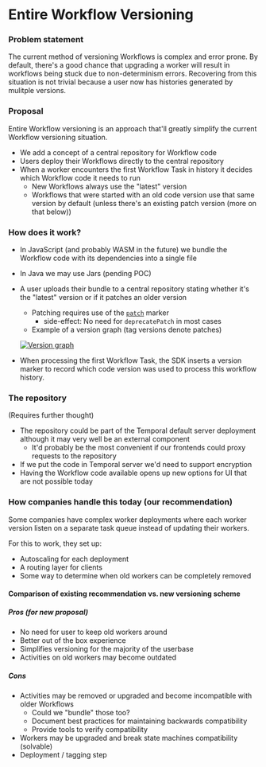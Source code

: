 # Entire Workflow Versioning

### Problem statement

The current method of versioning Workflows is complex and error prone.
By default, there's a good chance that upgrading a worker will result in workflows being stuck due to non-determinism errors.
Recovering from this situation is not trivial because a user now has histories generated by mulitple versions.

### Proposal

Entire Workflow versioning is an approach that'll greatly simplify the current Workflow versioning situation.

- We add a concept of a central repository for Workflow code
- Users deploy their Workflows directly to the central repository
- When a worker encounters the first Workflow Task in history it decides which Workflow code it needs to run
  - New Workflows always use the "latest" version
  - Workflows that were started with an old code version use that same version by default (unless there's an existing patch version (more on that below))

### How does it work?

- In JavaScript (and probably WASM in the future) we bundle the Workflow code with its dependencies into a single file
- In Java we may use Jars (pending POC)
- A user uploads their bundle to a central repository stating whether it's the "latest" version or if it patches an older version

  - Patching requires use of the [`patch`](https://docs.temporal.io/docs/typescript/patching#typescript-sdk-patching-api) marker
    - side-effect: No need for `deprecatePatch` in most cases
  - Example of a version graph (tag versions denote patches)

  [![Version graph](https://mermaid.ink/img/eyJjb2RlIjoiZmxvd2NoYXJ0IExSXG4gICAgVjEgLS0-IFYyIC0tPiBWM1xuICAgIFYxIC0tPiBWMScgLS0-IFYxJydcbiAgICBWMiAtLT4gVjInIC0tPiBWMicnXG5cbiAgICBzdWJncmFwaCBsYXRlc3RcbiAgICAgICAgVjNcbiAgICBlbmQiLCJtZXJtYWlkIjp7InRoZW1lIjoiZGVmYXVsdCJ9LCJ1cGRhdGVFZGl0b3IiOnRydWUsImF1dG9TeW5jIjp0cnVlLCJ1cGRhdGVEaWFncmFtIjp0cnVlfQ)](https://mermaid-js.github.io/mermaid-live-editor/edit/#eyJjb2RlIjoiZmxvd2NoYXJ0IExSXG4gICAgVjEgLS0-IFYyIC0tPiBWM1xuICAgIFYxIC0tPiBWMScgLS0-IFYxJydcbiAgICBWMiAtLT4gVjInIC0tPiBWMicnXG5cbiAgICBzdWJncmFwaCBsYXRlc3RcbiAgICAgICAgVjNcbiAgICBlbmQiLCJtZXJtYWlkIjoie1xuICBcInRoZW1lXCI6IFwiZGVmYXVsdFwiXG59IiwidXBkYXRlRWRpdG9yIjp0cnVlLCJhdXRvU3luYyI6dHJ1ZSwidXBkYXRlRGlhZ3JhbSI6dHJ1ZX0)

- When processing the first Workflow Task, the SDK inserts a version marker to record which code version was used to process this workflow history.

### The repository

(Requires further thought)

- The repository could be part of the Temporal default server deployment although it may very well be an external component
  - It'd probably be the most convenient if our frontends could proxy requests to the repository
- If we put the code in Temporal server we'd need to support encryption
- Having the Workflow code available opens up new options for UI that are not possible today

### How companies handle this today (our recommendation)

Some companies have complex worker deployments where each worker version listen on a separate task queue instead of updating their workers.

For this to work, they set up:

- Autoscaling for each deployment
- A routing layer for clients
- Some way to determine when old workers can be completely removed

#### Comparison of existing recommendation vs. new versioning scheme

##### Pros (for new proposal)

- No need for user to keep old workers around
- Better out of the box experience
- Simplifies versioning for the majority of the userbase
- Activities on old workers may become outdated

##### Cons

- Activities may be removed or upgraded and become incompatible with older Workflows
  - Could we "bundle" those too?
  - Document best practices for maintaining backwards compatibility
  - Provide tools to verify compatibility
- Workers may be upgraded and break state machines compatibility (solvable)
- Deployment / tagging step
